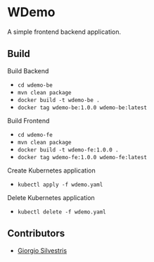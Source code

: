 # WDemo

A simple frontend backend application.

## Build

Build Backend

- `cd wdemo-be`
- `mvn clean package`
- `docker build -t wdemo-be .`
- `docker tag wdemo-be:1.0.0 wdemo-be:latest`

Build Frontend

- `cd wdemo-fe`
- `mvn clean package`
- `docker build -t wdemo-fe:1.0.0 .`
- `docker tag wdemo-fe:1.0.0 wdemo-fe:latest`

Create Kubernetes application

- `kubectl apply -f wdemo.yaml`

Delete Kubernetes application

- `kubectl delete -f wdemo.yaml`

## Contributors

* [Giorgio Silvestris](https://github.com/giosil)
